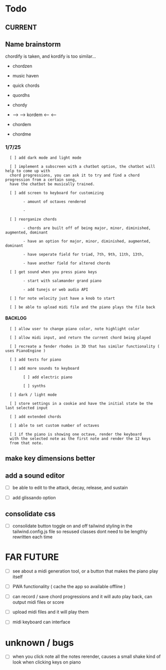 # Todo

## CURRENT

## Name brainstorm

chordify is taken, and kordify is too similar...

- chordzen

- music haven

- quick chords

- quordhs

- chordy

- --> --> kordem <-- <--

- chordem

- chordme

### 1/7/25

      [ ] add dark mode and light mode

      [ ] implement a subscreen with a chatbot option, the chatbot will help to come up with
      chord progressions, you can ask it to try and find a chord progression from a certain song,
      have the chatbot be musically trained.

      [ ] add screen to keyboard for customizing

            - amount of octaves rendered

            -

      [ ] reorganize chords

            - chords are built off of being major, minor, diminished, augmented, dominant

            - have an option for major, minor, diminished, augmented, dominant

            - have seperate field for triad, 7th, 9th, 11th, 13th,

            - have another field for altered chords

      [ ] get sound when you press piano keys

            - start with salamander grand piano

            - add tunejs or web audio API

      [ ] for note velocity just have a knob to start

      [ ] be able to upload midi file and the piano plays the file back

#### BACKLOG

      [ ] allow user to change piano color, note highlight color

      [ ] allow midi input, and return the current chord being played

      [ ] recreate a fender rhodes in 3D that has similar functionality ( uses PianoEngine )

      [ ] add tests for piano

      [ ] add more sounds to keyboard

            [ ] add electric piano

            [ ] synths

      [ ] dark / light mode

      [ ] store settings in a cookie and have the initial state be the last selected input

      [ ] add extended chords

      [ ] able to set custom number of octaves

      [ ] if the piano is showing one octave, render the keyboard
      with the selected note as the first note and render the 12 keys
      from that note.

## make key dimensions better

## add a sound editor

- [ ] be able to edit to the attack, decay, release, and sustain

- [ ] add glissando option

## consolidate css

- [ ] consolidate button toggle on and off tailwind styling in the tailwind.config.js file so resused classes dont need to be lengthly rewritten each time

# FAR FUTURE

- [ ] see about a midi generation tool, or a button that makes the piano play itself

- [ ] PWA functionality ( cache the app so available offline )

- [ ] can record / save chord progressions and it will auto play back, can output midi files or score

- [ ] upload midi files and it will play them

- [ ] midi keyboard can interface

# unknown / bugs

- [ ] when you click note all the notes rerender, causes a small shake kind of look when clicking keys on piano
